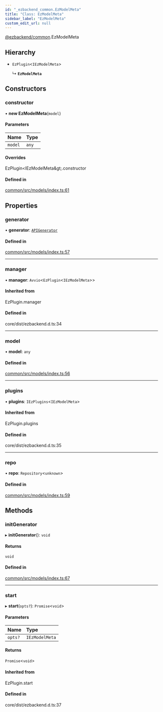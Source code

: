 ```yaml
---
id: "_ezbackend_common.EzModelMeta"
title: "Class: EzModelMeta"
sidebar_label: "EzModelMeta"
custom_edit_url: null
---
```


[@ezbackend/common](../modules/_ezbackend_common).EzModelMeta

## Hierarchy

- `EzPlugin`<`IEzModelMeta`\>

  ↳ **`EzModelMeta`**

## Constructors

### constructor

• **new EzModelMeta**(`model`)

#### Parameters

| Name | Type |
| :------ | :------ |
| `model` | `any` |

#### Overrides

EzPlugin&lt;IEzModelMeta\&gt;.constructor

#### Defined in

[common/src/models/index.ts:61](https://github.com/kapydev/ezbackend/blob/9a94ec3/packages/common/src/models/index.ts#L61)

## Properties

### generator

• **generator**: [`APIGenerator`](_ezbackend_common.APIGenerator)

#### Defined in

[common/src/models/index.ts:57](https://github.com/kapydev/ezbackend/blob/9a94ec3/packages/common/src/models/index.ts#L57)

___

### manager

• **manager**: `Avvio`<`EzPlugin`<`IEzModelMeta`\>\>

#### Inherited from

EzPlugin.manager

#### Defined in

core/dist/ezbackend.d.ts:34

___

### model

• **model**: `any`

#### Defined in

[common/src/models/index.ts:56](https://github.com/kapydev/ezbackend/blob/9a94ec3/packages/common/src/models/index.ts#L56)

___

### plugins

• **plugins**: `IEzPlugins`<`IEzModelMeta`\>

#### Inherited from

EzPlugin.plugins

#### Defined in

core/dist/ezbackend.d.ts:35

___

### repo

• **repo**: `Repository`<`unknown`\>

#### Defined in

[common/src/models/index.ts:59](https://github.com/kapydev/ezbackend/blob/9a94ec3/packages/common/src/models/index.ts#L59)

## Methods

### initGenerator

▸ **initGenerator**(): `void`

#### Returns

`void`

#### Defined in

[common/src/models/index.ts:67](https://github.com/kapydev/ezbackend/blob/9a94ec3/packages/common/src/models/index.ts#L67)

___

### start

▸ **start**(`opts?`): `Promise`<`void`\>

#### Parameters

| Name | Type |
| :------ | :------ |
| `opts?` | `IEzModelMeta` |

#### Returns

`Promise`<`void`\>

#### Inherited from

EzPlugin.start

#### Defined in

core/dist/ezbackend.d.ts:37
